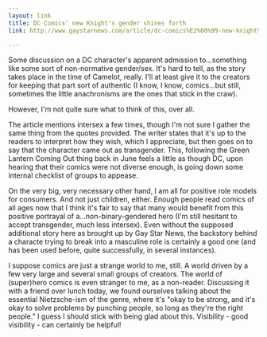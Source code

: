 ```yaml
---
layout: link
title: DC Comics' new Knight's gender shines forth
link: http://www.gaystarnews.com/article/dc-comics%E2%80%99-new-knight%E2%80%99s-gender-shines-forth171112

---
```


Some discussion on a DC character's apparent admission to...something like some sort of non-normative gender/sex.  It's hard to tell, as the story takes place in the time of Camelot, really.  I'll at least give it to the creators for keeping that part sort of authentic (I know, I know, comics...but still, sometimes the little anachronisms are the ones that stick in the craw).

However, I'm not quite sure what to think of this, over all.  

The article mentions intersex a few times, though I'm not sure I gather the same thing from the quotes provided.  The writer states that it's up to the readers to interpret how they wish, which I appreciate, but then goes on to say that the character came out as transgender.  This, following the Green Lantern Coming Out thing back in June feels a little as though DC, upon hearing that their comics were not diverse enough, is going down some internal checklist of groups to appease.

On the very big, very necessary other hand, I am all for positive role models for consumers.  And not just children, either.  Enough people read comics of all ages now that I think it's fair to say that many would benefit from this positive portrayal of a...non-binary-gendered hero (I'm still hesitant to accept transgender, much less intersex).  Even without the supposed additional story here as brought up by Gay Star News, the backstory behind a characte trying to break into a masculine role is certainly a good one (and has been used before, quite successfully, in several instances).

I suppose comics are just a strange world to me, still.  A world driven by a few very large and several small groups of creators.  The world of (super)hero comics is even stranger to me, as a non-reader.  Discussing it with a friend over lunch today, we found ourselves talking about the essential Nietzsche-ism of the genre, where it's "okay to be strong, and it's okay to solve problems by punching people, so long as they're the right people."  I guess I should stick with being glad about this.  Visibility - good visibility - can certainly be helpful! 
